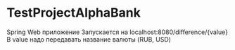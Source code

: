 # TestProjectAlphaBank
Spring Web приложение
Запускается на localhost:8080/difference/{value}
В value надо передавать название валюты (RUB, USD)
